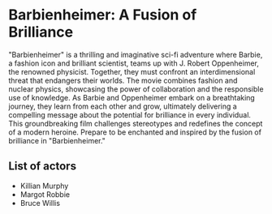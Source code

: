 # Barbienheimer: A Fusion of Brilliance

"Barbienheimer" is a thrilling and imaginative sci-fi adventure where Barbie, a fashion icon and brilliant scientist, teams up with J. Robert Oppenheimer, the renowned physicist. Together, they must confront an interdimensional threat that endangers their worlds. The movie combines fashion and nuclear physics, showcasing the power of collaboration and the responsible use of knowledge. As Barbie and Oppenheimer embark on a breathtaking journey, they learn from each other and grow, ultimately delivering a compelling message about the potential for brilliance in every individual. This groundbreaking film challenges stereotypes and redefines the concept of a modern heroine. Prepare to be enchanted and inspired by the fusion of brilliance in "Barbienheimer."

## List of actors

* Killian Murphy
* Margot Robbie
* Bruce Willis
